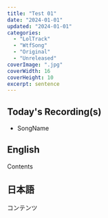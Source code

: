 ```yaml
---
title: "Test 01"
date: "2024-01-01"
updated: "2024-01-01"
categories:
  - "LolTrack"
  - "WtfSong"
  - "Original"
  - "Unreleased"
coverImage: ".jpg"
coverWidth: 16
coverHeight: 10
excerpt: sentence
---
```


<script>
    import AudioClip from '$lib/components/AudioClip.svelte'
</script>

## Today's Recording(s)
- SongName
<AudioClip fileName=".mp3" />

## English
Contents

## 日本語
コンテンツ